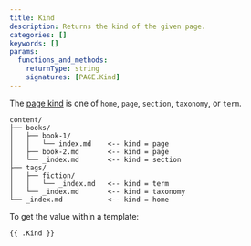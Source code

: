 ```yaml
---
title: Kind
description: Returns the kind of the given page.
categories: []
keywords: []
params:
  functions_and_methods:
    returnType: string
    signatures: [PAGE.Kind]
---
```


The [page kind](g) is one of `home`, `page`, `section`, `taxonomy`, or `term`.

```text
content/
├── books/
│   ├── book-1/
│   │   └── index.md    <-- kind = page
│   ├── book-2.md       <-- kind = page
│   └── _index.md       <-- kind = section
├── tags/
│   ├── fiction/
│   │   └── _index.md   <-- kind = term
│   └── _index.md       <-- kind = taxonomy
└── _index.md           <-- kind = home
```

To get the value within a template:

```go-html-template
{{ .Kind }}
```
